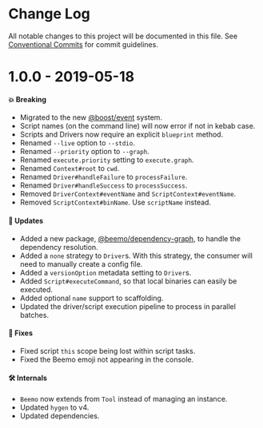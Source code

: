 # Change Log

All notable changes to this project will be documented in this file.
See [Conventional Commits](https://conventionalcommits.org) for commit guidelines.

# 1.0.0 - 2019-05-18

#### 💥 Breaking

- Migrated to the new [@boost/event](https://milesj.gitbook.io/boost/event) system.
- Script names (on the command line) will now error if not in kebab case.
- Scripts and Drivers now require an explicit `blueprint` method.
- Renamed `--live` option to `--stdio`.
- Renamed `--priority` option to `--graph`.
- Renamed `execute.priority` setting to `execute.graph`.
- Renamed `Context#root` to `cwd`.
- Renamed `Driver#handleFailure` to `processFailure`.
- Renamed `Driver#handleSuccess` to `processSuccess`.
- Removed `DriverContext#eventName` and `ScriptContext#eventName`.
- Removed `ScriptContext#binName`. Use `scriptName` instead.

#### 🚀 Updates

- Added a new package,
  [@beemo/dependency-graph](https://www.npmjs.com/package/@beemo/dependency-graph), to handle the
  dependency resolution.
- Added a `none` strategy to `Driver`s. With this strategy, the consumer will need to manually
  create a config file.
- Added a `versionOption` metadata setting to `Driver`s.
- Added `Script#executeCommand`, so that local binaries can easily be executed.
- Added optional `name` support to scaffolding.
- Updated the driver/script execution pipeline to process in parallel batches.

#### 🐞 Fixes

- Fixed script `this` scope being lost within script tasks.
- Fixed the Beemo emoji not appearing in the console.

#### 🛠 Internals

- `Beemo` now extends from `Tool` instead of managing an instance.
- Updated `hygen` to v4.
- Updated dependencies.
